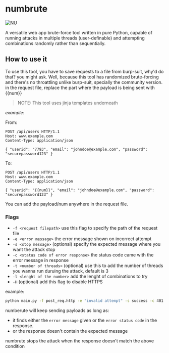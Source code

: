 # numbrute

![NU](https://github.com/HoundSec/numbrute/assets/143625793/2e63657b-b87b-4b62-9816-22089f972976)


A versatile web app brute-force tool written in pure Python, capable of running attacks in multiple threads (user-definable) and attempting combinations randomly rather than sequentially.

## How to use it

To use this tool, you have to save requests to a file from burp-suit, why'd do that? you might ask. Well, because this tool has randomized brute-forcing and there's no throattling unlike burp-suit, specially the community version.
in the request file, replace the part where the payload is being sent with {{num}}

> NOTE: This tool uses jinja templates underneath

*example:*

From:

```http
POST /api/users HTTP/1.1
Host: www.example.com
Content-Type: application/json

{ "userid": "7793", "email": "johndoe@example.com", "password": "securepassword123" }
```
To:

```http
POST /api/users HTTP/1.1
Host: www.example.com
Content-Type: application/json

{ "userid": "{{num}}", "email": "johndoe@example.com", "password": "securepassword123" }
```

You can add the payload/num anywhere in the request file.

### Flags

- `-f <request filepath>` use this flag to specify the path of the request file 
- `-e <error message>` the error message shown on incorrect attempt
- `-s <stop message>` (optional) specify the expected message where you want the attack stop 
- `-c <status code of error response>` the status code came with the error message in response
- `-t <number of threads>` (optional) use this to add the number of threads you wanna run duruing the attack, default is 3
- `-l <lenght of the number>` add the lenght of combinations to try
- `-H` (optional) add this flag to disable HTTPS

example:

```bash
python main.py -f post_req.http -e "invalid attempt" -s success -c 401 -t 5 -l 4 
```

numberute will keep sending payloads as long as: 

- it finds either the `error message` given or the `error status code` in the response. 
- or the response doesn't contain the expected message 

numbrute stops the attack when the response doesn't match the above condition
